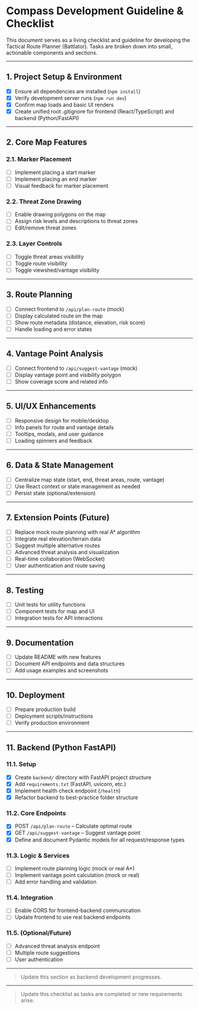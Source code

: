 # Compass Development Guideline & Checklist

This document serves as a living checklist and guideline for developing the Tactical Route Planner (Battlator). Tasks are broken down into small, actionable components and sections.

---

## 1. Project Setup & Environment

- [x] Ensure all dependencies are installed (`npm install`)
- [x] Verify development server runs (`npm run dev`)
- [x] Confirm map loads and basic UI renders
- [x] Create unified root .gitignore for frontend (React/TypeScript) and backend (Python/FastAPI)

---

## 2. Core Map Features

### 2.1. Marker Placement

- [ ] Implement placing a start marker
- [ ] Implement placing an end marker
- [ ] Visual feedback for marker placement

### 2.2. Threat Zone Drawing

- [ ] Enable drawing polygons on the map
- [ ] Assign risk levels and descriptions to threat zones
- [ ] Edit/remove threat zones

### 2.3. Layer Controls

- [ ] Toggle threat areas visibility
- [ ] Toggle route visibility
- [ ] Toggle viewshed/vantage visibility

---

## 3. Route Planning

- [ ] Connect frontend to `/api/plan-route` (mock)
- [ ] Display calculated route on the map
- [ ] Show route metadata (distance, elevation, risk score)
- [ ] Handle loading and error states

---

## 4. Vantage Point Analysis

- [ ] Connect frontend to `/api/suggest-vantage` (mock)
- [ ] Display vantage point and visibility polygon
- [ ] Show coverage score and related info

---

## 5. UI/UX Enhancements

- [ ] Responsive design for mobile/desktop
- [ ] Info panels for route and vantage details
- [ ] Tooltips, modals, and user guidance
- [ ] Loading spinners and feedback

---

## 6. Data & State Management

- [ ] Centralize map state (start, end, threat areas, route, vantage)
- [ ] Use React context or state management as needed
- [ ] Persist state (optional/extension)

---

## 7. Extension Points (Future)

- [ ] Replace mock route planning with real A\* algorithm
- [ ] Integrate real elevation/terrain data
- [ ] Suggest multiple alternative routes
- [ ] Advanced threat analysis and visualization
- [ ] Real-time collaboration (WebSocket)
- [ ] User authentication and route saving

---

## 8. Testing

- [ ] Unit tests for utility functions
- [ ] Component tests for map and UI
- [ ] Integration tests for API interactions

---

## 9. Documentation

- [ ] Update README with new features
- [ ] Document API endpoints and data structures
- [ ] Add usage examples and screenshots

---

## 10. Deployment

- [ ] Prepare production build
- [ ] Deployment scripts/instructions
- [ ] Verify production environment

---

## 11. Backend (Python FastAPI)

### 11.1. Setup

- [x] Create `backend/` directory with FastAPI project structure
- [x] Add `requirements.txt` (FastAPI, uvicorn, etc.)
- [x] Implement health check endpoint (`/health`)
- [x] Refactor backend to best-practice folder structure

### 11.2. Core Endpoints

- [x] POST `/api/plan-route` – Calculate optimal route
- [x] GET `/api/suggest-vantage` – Suggest vantage point
- [x] Define and document Pydantic models for all request/response types

### 11.3. Logic & Services

- [ ] Implement route planning logic (mock or real A\*)
- [ ] Implement vantage point calculation (mock or real)
- [ ] Add error handling and validation

### 11.4. Integration

- [ ] Enable CORS for frontend-backend communication
- [ ] Update frontend to use real backend endpoints

### 11.5. (Optional/Future)

- [ ] Advanced threat analysis endpoint
- [ ] Multiple route suggestions
- [ ] User authentication

---

> Update this section as backend development progresses.

---

> Update this checklist as tasks are completed or new requirements arise.
